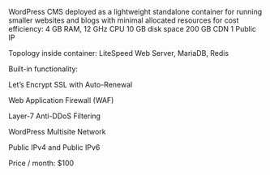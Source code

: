 WordPress CMS deployed as a lightweight standalone container for running smaller websites and blogs with minimal allocated resources for cost efficiency:
4 GB RAM, 12 GHz CPU
10 GB disk space
200 GB CDN
1 Public IP


Topology inside container: LiteSpeed Web Server, MariaDB, Redis


Built-in functionality:

Let’s Encrypt SSL with Auto-Renewal

Web Application Firewall (WAF)

Layer-7 Anti-DDoS Filtering

WordPress Multisite Network

Public IPv4 and Public IPv6


Price / month: $100
